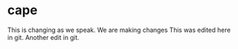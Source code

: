 # cape
This is changing as we speak. We are making changes
This was edited here in git.
Another edit in git.
